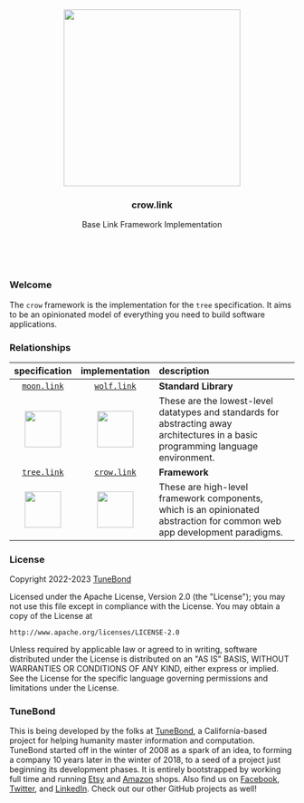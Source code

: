 <br/>
<br/>
<br/>
<br/>
<br/>
<br/>
<br/>

<p align='center'>
  <img src='https://github.com/tunebond/crow.link/blob/make/view/view.svg?raw=true' height='312'>
</p>

<h3 align='center'>crow.link</h3>
<p align='center'>
  Base Link Framework Implementation
</p>

<br/>
<br/>
<br/>

### Welcome

The `crow` framework is the implementation for the `tree` specification. It aims to be an opinionated model of everything you need to build software applications.

### Relationships

|                                                                   specification                                                                    |                                                                   implementation                                                                   | description                                                                                                                        |
| :------------------------------------------------------------------------------------------------------------------------------------------------: | :------------------------------------------------------------------------------------------------------------------------------------------------: | :--------------------------------------------------------------------------------------------------------------------------------- |
|                                                [`moon.link`](https://github.com/tunebond/moon.link)                                                |                                                [`wolf.link`](https://github.com/tunebond/wolf.link)                                                | **Standard Library**                                                                                                               |
| <a href="https://github.com/tunebond/moon.link"><img src='https://github.com/tunebond/moon.link/blob/make/view/moon.svg?raw=true' height='64'></a> | <a href="https://github.com/tunebond/wolf.link"><img src='https://github.com/tunebond/wolf.link/blob/make/view/view.svg?raw=true' height='64'></a> | These are the lowest-level datatypes and standards for abstracting away architectures in a basic programming language environment. |
|                                                [`tree.link`](https://github.com/tunebond/tree.link)                                                |                                                [`crow.link`](https://github.com/tunebond/crow.link)                                                | **Framework**                                                                                                                      |
| <a href="https://github.com/tunebond/tree.link"><img src='https://github.com/tunebond/tree.link/blob/make/view/view.svg?raw=true' height='64'></a> | <a href="https://github.com/tunebond/crow.link"><img src='https://github.com/tunebond/crow.link/blob/make/view/view.svg?raw=true' height='64'></a> | These are high-level framework components, which is an opinionated abstraction for common web app development paradigms.           |

### License

Copyright 2022-2023 <a href='https://tune.bond'>TuneBond</a>

Licensed under the Apache License, Version 2.0 (the "License");
you may not use this file except in compliance with the License.
You may obtain a copy of the License at

    http://www.apache.org/licenses/LICENSE-2.0

Unless required by applicable law or agreed to in writing, software
distributed under the License is distributed on an "AS IS" BASIS,
WITHOUT WARRANTIES OR CONDITIONS OF ANY KIND, either express or implied.
See the License for the specific language governing permissions and
limitations under the License.

### TuneBond

This is being developed by the folks at [TuneBond](https://tune.bond), a California-based project for helping humanity master information and computation. TuneBond started off in the winter of 2008 as a spark of an idea, to forming a company 10 years later in the winter of 2018, to a seed of a project just beginning its development phases. It is entirely bootstrapped by working full time and running [Etsy](https://etsy.com/shop/tunebond) and [Amazon](https://www.amazon.com/s?rh=p_27%3AMount+Build) shops. Also find us on [Facebook](https://www.facebook.com/tunebond), [Twitter](https://twitter.com/tunebond), and [LinkedIn](https://www.linkedin.com/company/tunebond). Check out our other GitHub projects as well!
